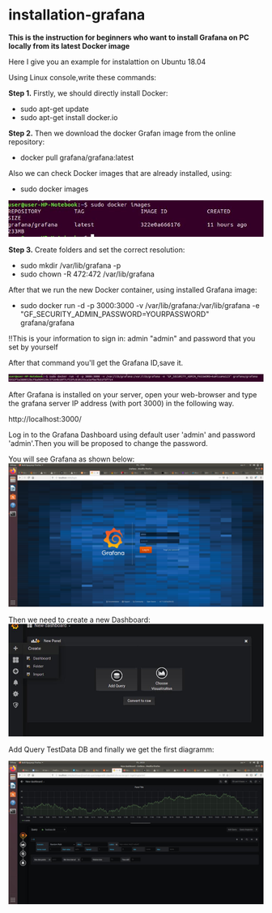 # installation-grafana
**This is the instruction for beginners who want to install Grafana on PC locally from its latest Docker image**

Here I give you an example for instalattion on Ubuntu 18.04

Using Linux console,write these commands:

**Step 1.** Firstly, we should directly install Docker: 
- sudo apt-get update
- sudo apt-get install docker.io

**Step 2.** Then we download the docker Grafan image from the online repository:
- docker pull grafana/grafana:latest

Also we can check Docker images that are already installed, using:
- sudo docker images

![Docker images](https://github.com/shmyaksi/installation-grafana/raw/master/img1.jpg)

**Step 3.** Create folders and set the correct resolution:
- sudo mkdir /var/lib/grafana -p
- sudo chown -R 472:472 /var/lib/grafana

After that we run the new Docker container, using installed Grafana image:
- sudo docker run -d -p 3000:3000 -v /var/lib/grafana:/var/lib/grafana -e "GF_SECURITY_ADMIN_PASSWORD=YOURPASSWORD" grafana/grafana

!!This is your information to sign in: admin "admin" and password that you set by yourself

After that command you'll get the Grafana ID,save it.

![Grafana ID](https://github.com/shmyaksi/installation-grafana/raw/master/img2.jpg)

After Grafana is installed on your server, open your web-browser and type the grafana server IP address (with port 3000) in the following way.

http://localhost:3000/

Log in to the Grafana Dashboard using default user 'admin' and password 'admin'.Then you will be proposed to change the password.

You will see Grafana as shown below:
![Grafana](https://github.com/shmyaksi/installation-grafana/raw/master/image1.jpg)

Then we need to create a new Dashboard: 
![Grafana](https://github.com/shmyaksi/installation-grafana/raw/master/image12.jpg)

Add Query TestData DB and finally we get the first diagramm:

![Grafana](https://github.com/shmyaksi/installation-grafana/raw/master/image2.jpg)




